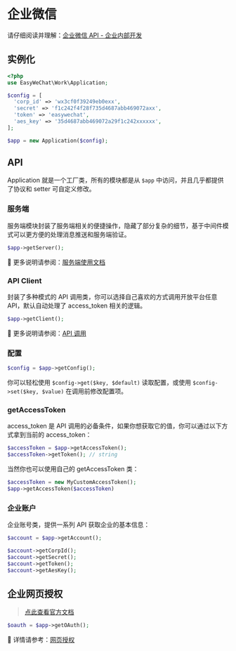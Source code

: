 # 企业微信

请仔细阅读并理解：[企业微信 API - 企业内部开发](https://open.work.weixin.qq.com/api/doc/90000/90135/90664)

## 实例化

```php
<?php
use EasyWeChat\Work\Application;

$config = [
  'corp_id' => 'wx3cf0f39249eb0exx',
  'secret' => 'f1c242f4f28f735d4687abb469072axx',
  'token' => 'easywechat',
  'aes_key' => '35d4687abb469072a29f1c242xxxxxx', 
];

$app = new Application($config);
```

## API

Application 就是一个工厂类，所有的模块都是从 `$app` 中访问，并且几乎都提供了协议和 setter 可自定义修改。

### 服务端

服务端模块封装了服务端相关的便捷操作，隐藏了部分复杂的细节，基于中间件模式可以更方便的处理消息推送和服务端验证。

```php
$app->getServer();
```

:book: 更多说明请参阅：[服务端使用文档](server.md)

### API Client

封装了多种模式的 API 调用类，你可以选择自己喜欢的方式调用开放平台任意 API，默认自动处理了 access_token 相关的逻辑。

```php
$app->getClient();
```

:book: 更多说明请参阅：[API 调用](../client.md)

### 配置

```php
$config = $app->getConfig();
```

你可以轻松使用 `$config->get($key, $default)` 读取配置，或使用 `$config->set($key, $value)` 在调用前修改配置项。

### getAccessToken

access_token 是 API 调用的必备条件，如果你想获取它的值，你可以通过以下方式拿到当前的 access_token：

```php
$accessToken = $app->getAccessToken();
$accessToken->getToken(); // string
```

当然你也可以使用自己的 getAccessToken 类：

```php
$accessToken = new MyCustomAccessToken();
$app->getAccessToken($accessToken)
```

### 企业账户

企业账号类，提供一系列 API 获取企业的基本信息：

```php
$account = $app->getAccount();

$account->getCorpId();
$account->getSecret();
$account->getToken();
$account->getAesKey();
```

## 企业网页授权

> [点此查看官方文档](https://open.work.weixin.qq.com/api/doc/90000/90135/91020)

```php
$oauth = $app->getOAuth();
```

:book: 详情请参考：[网页授权](./oauth.md)
